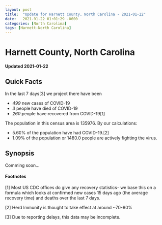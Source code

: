 ```yaml
---
layout: post
title:  "Update for Harnett County, North Carolina - 2021-01-22"
date:   2021-01-22 01:01:29 -0600
categories: [North Carolina]
tags: [Harnett-North Carolina]
---
```


# Harnett County, North Carolina
#### Updated 2021-01-22

## Quick Facts

In the last 7 days[3] we project there have been
- *499* new cases of COVID-19
- *3* people have died of COVID-19
- *260* people have recovered from COVID-19[1]

The population in this census area is 135976. By our calculations:
- 5.60% of the population have had COVID-19.[2]
- 1.09% of the population or 1480.0 people are actively fighting the virus.

## Synopsis

Comming soon...


#### Footnotes

[1] Most US CDC offices do give any recovery statistics- we base this on a formula which looks at confirmed new cases
15 days ago (the average recovery time) and deaths over the last 7 days.

[2] Herd Immunity is thought to take effect at around ~70-80%

[3] Due to reporting delays, this data may be incomplete.
 
    